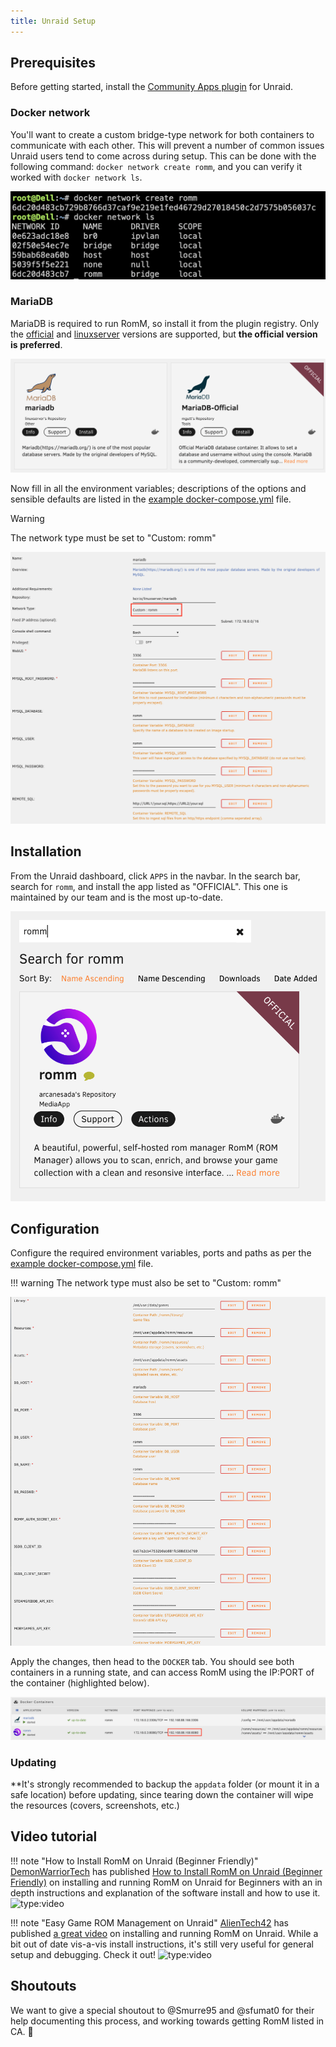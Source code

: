 ```yaml
---
title: Unraid Setup
---
```

## Prerequisites

Before getting started, install the [Community Apps plugin](https://forums.unraid.net/topic/38582-plug-in-community-applications/) for Unraid.

### Docker network

You'll want to create a custom bridge-type network for both containers to communicate with each other. This will prevent a number of common issues Unraid users tend to come across during setup. This can be done with the following command: `docker network create romm`, and you can verify it worked with `docker network ls`.

![console output](../assets/images/unraid/console-output.png)

### MariaDB

MariaDB is required to run RomM, so install it from the plugin registry. Only the [official](https://hub.docker.com/_/mariadb) and [linuxserver](https://github.com/linuxserver/docker-mariadb/pkgs/container/mariadb) versions are supported, but **the official version is preferred**.

![community apps search results for mariadb](../assets/images/unraid/mariadb-community-app-search.png)

Now fill in all the environment variables; descriptions of the options and sensible defaults are listed in the [example docker-compose.yml](https://github.com/rommapp/romm/blob/release/examples/docker-compose.example.yml) file.

> [!WARNING]
> The network type must be set to "Custom: romm"

![mariadb environment variables](../assets/images/unraid/mariadb-env-vars.png)

## Installation

From the Unraid dashboard, click `APPS` in the navbar. In the search bar, search for `romm`, and install the app listed as "OFFICIAL". This one is maintained by our team and is the most up-to-date.

![romm official app](../assets/images/unraid/romm-app.png)

## Configuration

Configure the required environment variables, ports and paths as per the [example docker-compose.yml](https://github.com/rommapp/romm/blob/release/examples/docker-compose.example.yml) file.

!!! warning
    The network type must also be set to "Custom: romm"

![romm docker tab](../assets/images/unraid/romm-docker-tab.png)

Apply the changes, then head to the `DOCKER` tab. You should see both containers in a running state, and can access RomM using the IP:PORT of the container (highlighted below).

![romm and mariadb running](../assets/images/unraid/romm-mariadb-running.png)

### Updating

\*\*It's strongly recommended to backup the `appdata` folder (or mount it in a safe location) before updating, since tearing down the container will wipe the resources (covers, screenshots, etc.)

## Video tutorial

!!! note "How to Install RomM on Unraid (Beginner Friendly)"
    [DemonWarriorTech](https://www.youtube.com/@DemonWarriorTech) has published [How to Install RomM on Unraid (Beginner Friendly)](https://www.youtube.com/watch?v=Oo5obHNy2iw) on installing and running RomM on Unraid for Beginners with an in depth instructions and explanation of the software install and how to use it.
    ![type:video](https://www.youtube.com/watch?v=Oo5obHNy2iw)

!!! note "Easy Game ROM Management on Unraid"
    [AlienTech42](https://www.youtube.com/@AlienTech42) has published [a great video](https://www.youtube.com/watch?v=ls5YcsFdwLQ) on installing and running RomM on Unraid. While a bit out of date vis-a-vis install instructions, it's still very useful for general setup and debugging. Check it out!
    ![type:video](https://www.youtube.com/watch?v=ls5YcsFdwLQ)

## Shoutouts

We want to give a special shoutout to @Smurre95 and @sfumat0 for their help documenting this process, and working towards getting RomM listed in CA. 🤝
